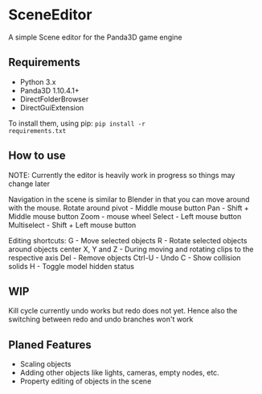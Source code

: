 # SceneEditor
A simple Scene editor for the Panda3D game engine

## Requirements
- Python 3.x
- Panda3D 1.10.4.1+
- DirectFolderBrowser
- DirectGuiExtension

To install them, using pip:
<code>pip install -r requirements.txt</code>

## How to use
NOTE: Currently the editor is heavily work in progress so things may change later

Navigation in the scene is similar to Blender in that you can move around with the mouse.
Rotate around pivot - Middle mouse button
Pan - Shift + Middle mouse button
Zoom - mouse wheel
Select - Left mouse button
Multiselect - Shift + Left mouse button

Editing shortcuts:
G - Move selected objects
R - Rotate selected objects around objects center
X, Y and Z - During moving and rotating clips to the respective axis
Del - Remove objects
Ctrl-U - Undo
C - Show collision solids
H - Toggle model hidden status

## WIP
Kill cycle
currently undo works but redo does not yet. Hence also the switching between redo and undo branches won't work

## Planed Features
- Scaling objects
- Adding other objects like lights, cameras, empty nodes, etc.
- Property editing of objects in the scene
